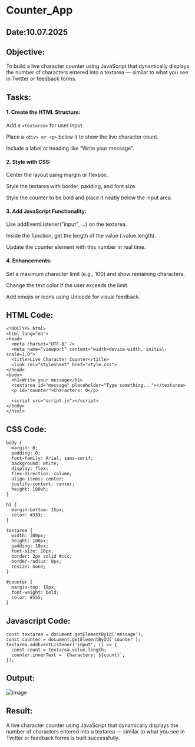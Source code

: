 # Counter_App
## Date:10.07.2025
## Objective:
To build a live character counter using JavaScript that dynamically displays the number of characters entered into a textarea — similar to what you see in Twitter or feedback forms.

## Tasks:

#### 1. Create the HTML Structure:
Add a ```<textarea>``` for user input.

Place a ```<div> or <p>``` below it to show the live character count.

Include a label or heading like “Write your message”.

#### 2. Style with CSS:
Center the layout using margin or flexbox.

Style the textarea with border, padding, and font size.

Style the counter to be bold and place it neatly below the input area.

#### 3. Add JavaScript Functionality:
Use addEventListener("input", ...) on the textarea.

Inside the function, get the length of the value (.value.length).

Update the counter element with this number in real time.

#### 4. Enhancements:
Set a maximum character limit (e.g., 100) and show remaining characters.

Change the text color if the user exceeds the limit.

Add emojis or icons using Unicode for visual feedback.
## HTML Code:
```
<!DOCTYPE html>
<html lang="en">
<head>
  <meta charset="UTF-8" />
  <meta name="viewport" content="width=device-width, initial-scale=1.0">
  <title>Live Character Counter</title>
  <link rel="stylesheet" href="style.css">
</head>
<body>
  <h1>Write your message</h1>
  <textarea id="message" placeholder="Type something..."></textarea>
  <p id="counter">Characters: 0</p>

  <script src="script.js"></script>
</body>
</html>
```
## CSS Code:
```
body {
  margin: 0;
  padding: 0;
  font-family: Arial, sans-serif;
  background: white;
  display: flex;
  flex-direction: column;
  align-items: center;
  justify-content: center;
  height: 100vh;
}

h1 {
  margin-bottom: 15px;
  color: #333;
}

textarea {
  width: 300px;
  height: 100px;
  padding: 10px;
  font-size: 16px;
  border: 2px solid #ccc;
  border-radius: 8px;
  resize: none;
}

#counter {
  margin-top: 10px;
  font-weight: bold;
  color: #555;
}
```
## Javascript Code:
```
const textarea = document.getElementById('message');
const counter = document.getElementById('counter');
textarea.addEventListener('input', () => {
  const count = textarea.value.length;
  counter.innerText = `Characters: ${count}`;
});
```
## Output:
![image](https://github.com/user-attachments/assets/2bccff32-48e8-43e9-9294-e48e3e96debf)

## Result:
A live character counter using JavaScript that dynamically displays the number of characters entered into a textarea — similar to what you see in Twitter or feedback forms is built successfully.
